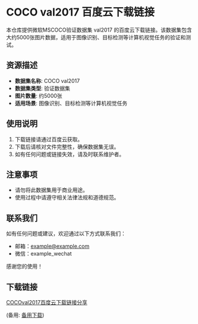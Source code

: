 # COCO val2017 百度云下载链接

本仓库提供微软MSCOCO验证数据集 val2017 的百度云下载链接。该数据集包含大约5000张图片数据，适用于图像识别、目标检测等计算机视觉任务的验证和测试。

## 资源描述

- **数据集名称**: COCO val2017
- **数据集类型**: 验证数据集
- **图片数量**: 约5000张
- **适用场景**: 图像识别、目标检测等计算机视觉任务

## 使用说明

1. 下载链接请通过百度云获取。
2. 下载后请核对文件完整性，确保数据集无误。
3. 如有任何问题或链接失效，请及时联系维护者。

## 注意事项

- 请勿将此数据集用于商业用途。
- 使用过程中请遵守相关法律法规和道德规范。

## 联系我们

如有任何问题或建议，欢迎通过以下方式联系我们：

- 邮箱：example@example.com
- 微信：example_wechat

感谢您的使用！

## 下载链接
[COCOval2017百度云下载链接分享](https://pan.quark.cn/s/37b0fcc89839) 

(备用: [备用下载](https://pan.baidu.com/s/1Opa0Z1VkQKcbR8jlqtHpfg?pwd=1234))
